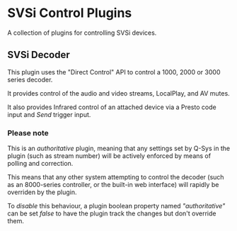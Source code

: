 # SVSi Control Plugins

A collection of plugins for controlling SVSi devices.

## SVSi Decoder
This plugin uses the "Direct Control" API to control a 1000, 2000 or 3000 series decoder.

It provides control of the audio and video streams, LocalPlay, and AV mutes.

It also provides Infrared control of an attached device via a Presto code input and *Send* trigger input.

### Please note
This is an *authoritative* plugin, meaning that any settings set by Q-Sys in the plugin (such as stream number) will be actively enforced by means of polling and correction.

This means that any other system attempting to control the decoder (such as an 8000-series controller, or the built-in web interface) will rapidly be overriden by the plugin.

To *disable* this behaviour, a plugin boolean property named _"authoritative"_ can be set _false_ to have the plugin track the changes but don't override them.
